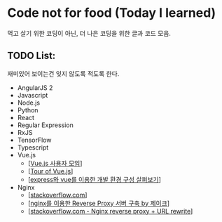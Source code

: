 # Code not for food (Today I learned)
먹고 살기 위한 코딩이 아닌, 더 나은 코딩을 위한 글과 코드 모음.

## TODO List: 
재미있어 보이는건 잊지 않도록 적도록 한다.

- AngularJS 2
- Javascript
- Node.js
- Python
- React
- Regular Expression
- RxJS
- TensorFlow
- Typescript
- Vue.js
    - [[Vue.js 사용자 모임](https://vuejs-kr.github.io/)]
    - [[Tour of Vue.js](https://vuejs-kr.github.io/update/2017/01/04/slideshare-kciter/)]
    - [[express와 vue를 이용한 개발 환경 구성 살펴보기](https://vuejs-kr.github.io/2017/02/05/express-with-vue/)]
- Nginx
    - [[stackoverflow.com](http://stackoverflow.com/questions/16549026/how-to-run-more-than-one-app-on-one-instance-of-ec2)]
    - [[nginx를 이용한 Reverse Proxy 서버 구축 by 제이크](http://interconnection.tistory.com/27)]
    - [[stackoverflow.com - Nginx reverse proxy + URL rewrite](https://serverfault.com/questions/379675/nginx-reverse-proxy-url-rewrite)]